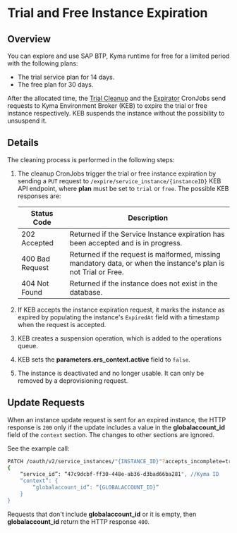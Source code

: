 # Trial and Free Instance Expiration

## Overview

You can explore and use SAP BTP, Kyma runtime for free for a limited period with the following plans:
* The trial service plan for 14 days.
* The free plan for 30 days.

After the allocated time, the [Trial Cleanup](./06-40-trial-cleanup-cronjob.md) and the [Expirator](../../cmd/expirator/main.go) CronJobs send requests to Kyma Environment Broker (KEB) to expire the trial or free instance respectively. KEB suspends the instance without the possibility to unsuspend it.

## Details

The cleaning process is performed in the following steps:

1. The cleanup CronJobs trigger the trial or free instance expiration by sending a `PUT` request to `/expire/service_instance/{instanceID}` KEB API endpoint, where **plan** must be set to `trial` or `free`. The possible KEB responses are:

	| Status Code | Description                                                                                             |
	| --- |---------------------------------------------------------------------------------------------------------|
	| 202 Accepted | Returned if the Service Instance expiration has been accepted and is in progress.                       |
	| 400 Bad Request | Returned if the request is malformed, missing mandatory data, or when the instance's plan is not Trial or Free. |
	| 404 Not Found | Returned if the instance does not exist in the database.                                                    |

2. If KEB accepts the instance expiration request, it marks the instance as expired by populating the instance's `ExpiredAt` field with a timestamp when the request is accepted.
3. KEB creates a suspension operation, which is added to the operations queue.
4. KEB sets the **parameters.ers_context.active** field to `false`.
5. The instance is deactivated and no longer usable. It can only be removed by a deprovisioning request.

## Update Requests

When an instance update request is sent for an expired instance, the HTTP response is `200` only if the update includes a value in the **globalaccount_id** field of the `context` section.
The changes to other sections are ignored.

See the example call:

```bash
PATCH /oauth/v2/service_instances/"{INSTANCE_ID}"?accepts_incomplete=true
{
	“service_id”: “47c9dcbf-ff30-448e-ab36-d3bad66ba281", //Kyma ID
	“context”: {
		“globalaccount_id”: “{GLOBALACCOUNT_ID}”
	}
}
```

Requests that don't include **globalaccount_id** or it is empty, then **globalaccount_id** return the HTTP response `400`.
